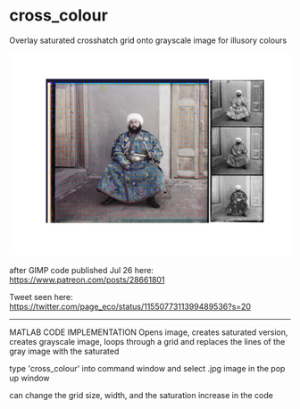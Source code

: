 # cross_colour
Overlay saturated crosshatch grid onto grayscale image for illusory colours

![Example Output](untitled.png)


after GIMP code published Jul 26 here:
https://www.patreon.com/posts/28661801

Tweet seen here:
https://twitter.com/page_eco/status/1155077311399489536?s=20

----
MATLAB CODE IMPLEMENTATION
Opens image, creates saturated version, creates grayscale image, loops through a grid and replaces the lines of the gray image with the saturated

type 'cross_colour' into command window and select .jpg image in the pop up window

can change the grid size, width, and the saturation increase in the code

